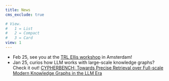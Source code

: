 ```yaml
---
title: News
cms_exclude: true

# View.
#   1 = List
#   2 = Compact
#   3 = Card
view: 1
---
```


- Feb 25, see you at the [TRL Ellis workshop](https://sites.google.com/view/rl-and-gm-for-sd/home) in Amsterdam!
- Jan 25, curios how LLM works with large-scale knowledge graphs? Check it out! [CYPHERBENCH: Towards Precise Retrieval over
Full-scale Modern Knowledge Graphs in the LLM Era](https://arxiv.org/pdf/2412.18702)
